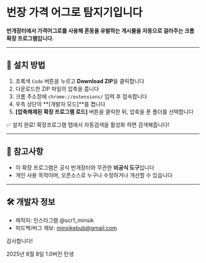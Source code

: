 # 번장 가격 어그로 탐지기입니다

**번개장터에서 가격어그로를 사용해 혼동을 유발하는 게시물을 자동으로 걸러주는 크롬 확장 프로그램입니다.**

---

## 🔧 설치 방법

1. 초록색 `Code` 버튼을 누르고 **Download ZIP**을 클릭합니다  
2. 다운로드한 ZIP 파일의 압축을 풉니다  
3. 크롬 주소창에 `chrome://extensions/` 입력 후 접속합니다  
4. 우측 상단의 **[개발자 모드]**를 켭니다  
5. **[압축해제된 확장 프로그램 로드]** 버튼을 클릭한 뒤, 압축을 푼 폴더를 선택합니다  

✅ 설치 완료! 확장프로그램 탭에서 자동검색을 활성화 하면 검색해줍니다!

---

## 📌 참고사항

- 이 확장 프로그램은 공식 번개장터와 무관한 **비공식 도구**입니다
- 개인 사용 목적이며, 오픈소스로 누구나 수정하거나 개선할 수 있습니다

---

## 🛠️ 개발자 정보

- 제작자: 인스타그램 @scr1_minsik
- 피드백/버그 제보: minsikebub@gmail.com

감사합니다!


2025년 8월 8일 1.0버전 탄생
